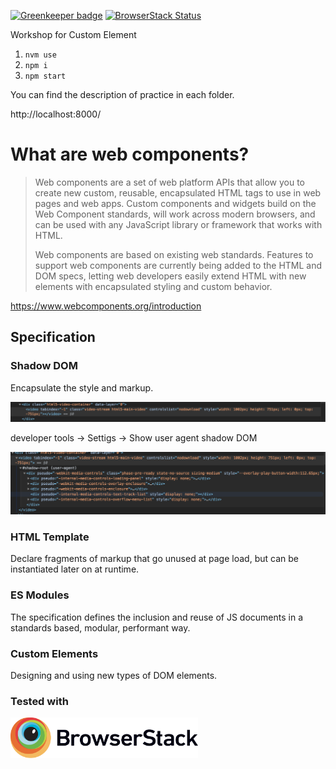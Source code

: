 [![Greenkeeper badge](https://badges.greenkeeper.io/rudywaltz/wc-workshop.svg)](https://greenkeeper.io/)
[![BrowserStack Status](https://www.browserstack.com/automate/badge.svg?badge_key=VU1CUkFDYUh0QmN1UDdtOXJQSVdVbEViMnlyUm96czNGeFJqWnB2VXZhWT0tLWZ1OU9TZENGN1prc3pWZGh3c2x1Y2c9PQ==--b6177e3b1e1ef8275a81f4f0ea363336a5ac309c)](https://www.browserstack.com/automate/public-build/VU1CUkFDYUh0QmN1UDdtOXJQSVdVbEViMnlyUm96czNGeFJqWnB2VXZhWT0tLWZ1OU9TZENGN1prc3pWZGh3c2x1Y2c9PQ==--b6177e3b1e1ef8275a81f4f0ea363336a5ac309c)

Workshop for Custom Element

1. `nvm use`
2. `npm i`
3. `npm start`

You can find the description of practice in each folder.

http://localhost:8000/


# What are web components?

> Web components are a set of web platform APIs that allow you to create new custom, reusable, encapsulated HTML tags to use in web pages and web apps. Custom components and widgets build on the Web Component standards, will work across modern browsers, and can be used with any JavaScript library or framework that works with HTML.
>
> Web components are based on existing web standards. Features to support web components are currently being added to the HTML and DOM specs, letting web developers easily extend HTML with new elements with encapsulated styling and custom behavior.

https://www.webcomponents.org/introduction

## Specification

### Shadow DOM
Encapsulate the style and markup.

<img src="./img/shadowDOM_1.png" width="700px">

developer tools -> Settigs -> Show user agent shadow DOM

<img src="./img/shadowDOM_2.png" width="700px">

### HTML Template
Declare fragments of markup that go unused at page load, but can be instantiated later on at runtime.

### ES Modules
The specification defines the inclusion and reuse of JS documents in a standards based, modular, performant way.

### Custom Elements
Designing and using new types of DOM elements.


### Tested with

<a href="https://www.browserstack.com" target="_blank">
<img src="./img/browserstack.svg" width="300px">
</a>
